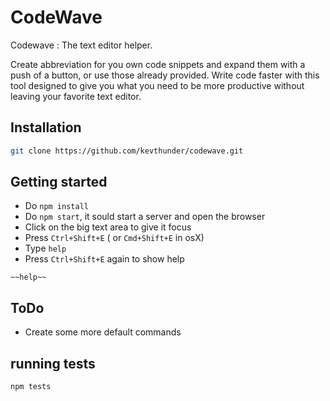 # CodeWave

Codewave : The text editor helper.

Create abbreviation for you own code snippets and expand them with a push of a button, or use those already provided. Write code faster with this tool designed to give you what you need to be more productive without leaving your favorite text editor.

## Installation

```sh
git clone https://github.com/kevthunder/codewave.git
```

## Getting started

* Do ```npm install```
* Do ```npm start```, it sould start a server and open the browser
* Click on the big text area to give it focus 
* Press ```Ctrl+Shift+E``` ( or ```Cmd+Shift+E``` in osX) 
* Type ```help``` 
* Press ```Ctrl+Shift+E``` again to show help

```
~~help~~
```

## ToDo
* Create some more default commands

## running tests

```sh
npm tests
```